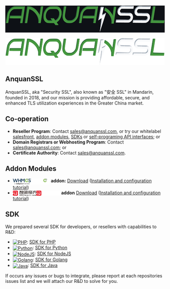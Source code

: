[<p align="center"><img src="/profile/logo_dark.png" width="600" height="85"/></p>](https://www.anquanssl.com?__utm_from=github-org-profile#gh-dark-mode-only)
[<p align="center"><img src="/profile/logo_light.png" width="600" height="85"/></p>](https://www.anquanssl.com?__utm_from=github-org-profile#gh-light-mode-only)

## AnquanSSL

AnquanSSL, aka "Security SSL", also known as "安全 SSL" in Mandarin, founded in 2018, and our mission is providing affordable, secure, and enhanced TLS utilization experiences in the Greater China market.

## Co-operation

- **Reseller Program**: Contact [sales@anquanssl.com](mailto:sales@anquanssl.com?subject=Reseller%20application&body=Our%20website%20is%3A%20https%3A%2F%2F________________%20%0AMonthly%20volume%20_________certs.%3A%20%0ABrands%20of%20products%20demanded%3A______________%0A), or try our whitelabel [salesfront](https://www.anquanssl.com/dashboard/sales-front), [addon modules](#addon-modules), [SDKs](#sdk) or [self-programing API interfaces](https://www.anquanssl.com/dashboard/api-credentials); or
- **Domain Registrars or Webhosting Program**: Contact [sales@anquanssl.com](mailto:sales@anquanssl.com?subject=Domain%20registers%20application&body=Our%20website%20is%3A%20https%3A%2F%2F_____________%20%0AMonthly%20volume%20__________certs.%20%0ABrands%20of%20products%20demanded%3A%______________%0A); or
- **Certificate Authority**: Contact [sales@anquanssl.com](mailto:sales@anquanssl.com?subject=CA%20Co-operation&body=We%20are%20____________CA.%0AOur%20website%20is%3A%20https%3A%2F%2F_______________.%20%0AWe%20Offer%20__________________).

## Addon Modules

- [<img alt="WHMCS" align="center" src="/profile/3rd/whmcs-logo.svg" height="20">](?#gh-light-mode-only)[<img alt="WHMCS" align="center" src="/profile/3rd/whmcs-logo-dark.svg" height="20">](?#gh-dark-mode-only) **addon:** [Download](https://www.anquanssl.com/downloads/module-addons/whmcs-ssl-modules.zip) ([Installation and configuration tutorial](https://www.anquanssl.com/downloads/module-addons/whmcs-ssl-modules-tutorial.pdf))
- [<img alt="IDCSmart" align="center" src="/profile/3rd/idcsmart-logo.svg" height="16">](?#gh-light-mode-only)[<img alt="IDCSmart" align="center" src="/profile/3rd/idcsmart-logo-dark.svg" height="16">](?#gh-dark-mode-only) **addon** [Download](https://www.anquanssl.com/downloads/module-addons/idcsmart-ssl-modules.zip) ([Installation and configuration tutorial](https://www.anquanssl.com/downloads/module-addons/idcsmart-ssl-modules-tutorial.pdf))

## SDK

We prepared several SDK for developers, or resellers with capabilities to R&D:

- <a href="#sdk"><img alt="PHP" align="center" src="https://www.anquanssl.com/assets/logo/program-languages/php.svg" height="20"></a>: [SDK for PHP](https://github.com/anquanssl/php-sdk)
- <a href="#sdk"><img alt="Python" align="center" src="https://www.anquanssl.com/assets/logo/program-languages/python.svg" height="20"></a>: [SDK for Python](https://github.com/anquanssl/python-sdk)
- <a href="#sdk"><img alt="NodeJS" align="center" src="https://www.anquanssl.com/assets/logo/program-languages/nodejs.svg" height="20"></a>: [SDK for NodeJS](https://github.com/anquanssl/nodejs-sdk)
- <a href="#sdk"><img alt="Golang" align="center" src="https://www.anquanssl.com/assets/logo/program-languages/golang.svg" height="14"></a>: [SDK for Golang](https://github.com/anquanssl/golang-sdk)
- <a href="#sdk"><img alt="Java" align="center" src="https://www.anquanssl.com/assets/logo/program-languages/java.svg" height="20"></a>: [SDK for Java](https://github.com/anquanssl/java-sdk)

If occurs any issues or bugs to integrate, please report at each repositories issues list and we will attach our R&D to solve for you.
